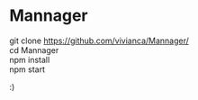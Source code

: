 # Mannager

git clone https://github.com/vivianca/Mannager/  
cd Mannager  
npm install  
npm start  
  
:)

